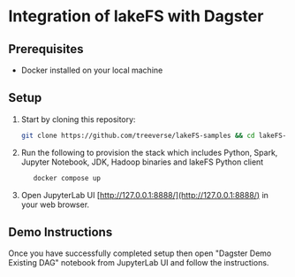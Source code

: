 # Integration of lakeFS with Dagster

## Prerequisites

* Docker installed on your local machine

## Setup

1. Start by cloning this repository:

   ```bash
   git clone https://github.com/treeverse/lakeFS-samples && cd lakeFS-samples/standalone/dagster-integration
   ```

2. Run the following to provision the stack which includes Python, Spark, Jupyter Notebook, JDK, Hadoop binaries and lakeFS Python client


   ```bash
      docker compose up 
   ```

3. Open JupyterLab UI [http://127.0.0.1:8888/](http://127.0.0.1:8888/) in your web browser.

## Demo Instructions

Once you have successfully completed setup then open "Dagster Demo Existing DAG" notebook from JupyterLab UI and follow the instructions.

